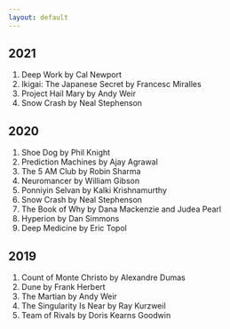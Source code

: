```yaml
---
layout: default
---
```


## 2021
1. Deep Work by Cal Newport
2. Ikigai: The Japanese Secret by Francesc Miralles 
3. Project Hail Mary by Andy Weir
4. Snow Crash by Neal Stephenson

## 2020

1. Shoe Dog by Phil Knight
2. Prediction Machines by Ajay Agrawal 
3. The 5 AM Club by Robin Sharma 
4. Neuromancer by William Gibson
5. Ponniyin Selvan by Kalki Krishnamurthy
6. Snow Crash by Neal Stephenson
7. The Book of Why by Dana Mackenzie and Judea Pearl
8. Hyperion by Dan Simmons
9. Deep Medicine by Eric Topol

## 2019
1. Count of Monte Christo by Alexandre Dumas
2. Dune by Frank Herbert
3. The Martian by Andy Weir
4. The Singularity Is Near by Ray Kurzweil
5. Team of Rivals by Doris Kearns Goodwin



